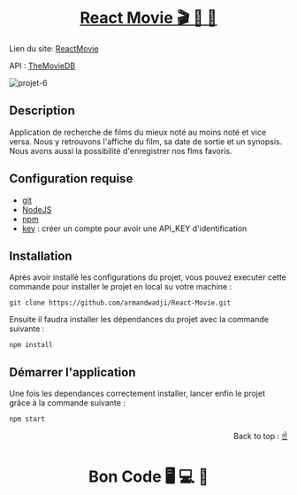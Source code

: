 <div>
  <h1 align="center">
    <a href="https://github.com/armandwadji/React-Movie.git">React Movie 🎬 🎥 🍿
    </a>  
  </h1>
</div> 

Lien du site: [ReactMovie](https://reactmovieaw.netlify.app)

API : [TheMovieDB](https://www.themoviedb.org)

![projet-6](https://user-images.githubusercontent.com/90448006/170075002-5dee9ca1-108c-4cc8-ba64-e1e7775cc433.jpg)

## Description
Application de recherche de films  du mieux noté au moins noté et vice versa. Nous y retrouvons l'affiche du film, sa date de sortie et un synopsis.
Nous avons aussi la possibilité d'enregistrer nos flms favoris.

## Configuration requise

- [git][git]
- [NodeJS][node]
- [npm][npm]
- [key][TMDB] : créer un compte pour avoir une API_KEY d'identification

## Installation
Après avoir installé les configurations du projet, vous pouvez executer cette commande pour installer le projet en local su votre machine :

```
git clone https://github.com/armandwadji/React-Movie.git
```

Ensuite il faudra installer les dépendances du projet avec la commande suivante :

```
npm install
```
## Démarrer l'application
Une fois les dependances correctement installer, lancer enfin le projet grâce à la commande suivante :

```
npm start
```

<p align="right">Back to top : 
  <a href="#top">
    ☝
  </a>
</p>

<h1 align="center">Bon Code 🖥 💻 📱</h1>

<!-- prettier-ignore-start -->
[npm]: https://www.npmjs.com/
[node]: https://nodejs.org
[git]: https://git-scm.com/
[TMDB]: https://developers.themoviedb.org/3/getting-started/introduction
<!-- prettier-ignore-end -->
